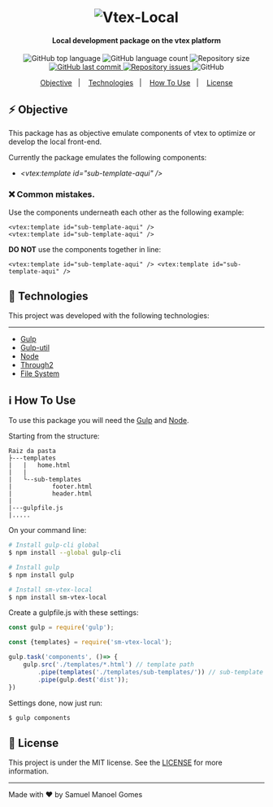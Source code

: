 <h1 align="center">
    <img alt="Vtex-Local" src="https://i.imgur.com/7M4hws6.jpg" />
</h1>
<h4 align="center">
  Local development package on the vtex platform
</h4>
<p align="center">
  <img alt="GitHub top language" src="https://img.shields.io/github/languages/top/samuelmanoel/sm-vtex-local.svg">
    <img alt="GitHub language count" src="https://img.shields.io/github/languages/count/samuelmanoel/sm-vtex-local.svg">
<img alt="Repository size" src="https://img.shields.io/github/repo-size/samuelmanoel/sm-vtex-local.svg">
<a href="https://github.com/samuelmanoel/sm-vtex-local/commits/master">
    <img alt="GitHub last commit" src="https://img.shields.io/github/last-commit/samuelmanoel/sm-vtex-local.svg">
  </a>
<a href="https://github.com/samuelmanoel/sm-vtex-local/issues">
    <img alt="Repository issues" src="https://img.shields.io/github/issues/samuelmanoel/sm-vtex-local.svg">
  </a>
  <img alt="GitHub" src="https://img.shields.io/github/license/samuelmanoel/sm-vtex-local.svg">
</p>

<p align="center">
  <a href="#zap-objective">Objective</a>&nbsp;&nbsp;&nbsp;|&nbsp;&nbsp;&nbsp;
  <a href="#rocket-technologies">Technologies</a>&nbsp;&nbsp;&nbsp;|&nbsp;&nbsp;&nbsp;
  <a href="#information_source-how-to-use">How To Use</a>&nbsp;&nbsp;&nbsp;|&nbsp;&nbsp;&nbsp;
  <a href="#memo-license">License</a>
</p>

## :zap: Objective

This package has as objective emulate components of vtex to optimize or develop the local front-end.

Currently the package emulates the following components:

- *<vtex:template id="sub-template-aqui" />*

### :x: Common mistakes.

Use the components underneath each other as the following example:
<br>

```
<vtex:template id="sub-template-aqui" /> 
<vtex:template id="sub-template-aqui" /> 
```

**DO NOT** use the components together in line:
<br>
```
<vtex:template id="sub-template-aqui" /> <vtex:template id="sub-template-aqui" />
```

## :rocket: Technologies

This project was developed with the following technologies:

---

-  [Gulp](https://gulpjs.com/)
-  [Gulp-util](https://www.npmjs.com/package/gulp-util)
-  [Node](https://nodejs.org/en/)
-  [Through2](https://www.npmjs.com/package/through2)
-  [File System](https://nodejs.org/api/fs.html)


## :information_source: How To Use


To use this package you will need the [Gulp](https://gulpjs.com/) and [Node](https://nodejs.org/en/).

Starting from the structure:
```
Raiz da pasta
├---templates
|   |   home.html
|   |
|   └--sub-templates
|           footer.html
|           header.html
|
|---gulpfile.js
|.....

```

On your command line:

```bash
# Install gulp-cli global
$ npm install --global gulp-cli

# Install gulp 
$ npm install gulp

# Install sm-vtex-local 
$ npm install sm-vtex-local
```
Create a gulpfile.js with these settings:

```js
const gulp = require('gulp');

const {templates} = require('sm-vtex-local');

gulp.task('components', ()=> {
    gulp.src('./templates/*.html') // template path
        .pipe(templates('./templates/sub-templates/')) // sub-template path
        .pipe(gulp.dest('dist')); 
})
```

Settings done, now just run:

```bash
$ gulp components
```


## :memo: License

This project is under the MIT license. See the [LICENSE](https://github.com/SamuelManoel/sm-vtex-local/blob/master/LICENCE) for more information.

---

Made with ♥ by Samuel Manoel Gomes 